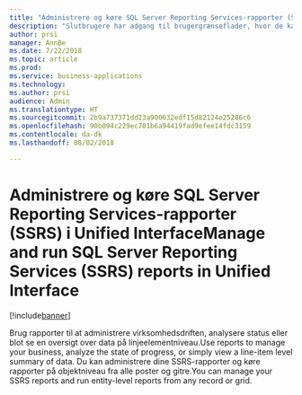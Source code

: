 ```yaml
---
title: "Administrere og køre SQL Server Reporting Services-rapporter (SSRS) i Unified Interface"
description: "Slutbrugere har adgang til brugergrænseflader, hvor de kan oprette, administrere og køre Reporting Services-rapporter"
author: prsi
manager: AnnBe
ms.date: 7/22/2018
ms.topic: article
ms.prod: 
ms.service: business-applications
ms.technology: 
ms.author: prsi
audience: Admin
ms.translationtype: HT
ms.sourcegitcommit: 2b9a737371dd23a900632edf15d82124e25286c6
ms.openlocfilehash: 90b094c229ec701b6a94419fad9efee14fdc3159
ms.contentlocale: da-dk
ms.lasthandoff: 08/02/2018

---
```

# <a name="manage-and-run-sql-server-reporting-services-ssrs-reports-in-unified-interface"></a><span data-ttu-id="8410f-103">Administrere og køre SQL Server Reporting Services-rapporter (SSRS) i Unified Interface</span><span class="sxs-lookup"><span data-stu-id="8410f-103">Manage and run SQL Server Reporting Services (SSRS) reports in Unified Interface</span></span>

[!include[banner](../../includes/banner.md)]

<span data-ttu-id="8410f-104">Brug rapporter til at administrere virksomhedsdriften, analysere status eller blot se en oversigt over data på linjeelementniveau.</span><span class="sxs-lookup"><span data-stu-id="8410f-104">Use reports to manage your business, analyze the state of progress, or simply view a line-item level summary of data.</span></span> <span data-ttu-id="8410f-105">Du kan administrere dine SSRS-rapporter og køre rapporter på objektniveau fra alle poster og gitre.</span><span class="sxs-lookup"><span data-stu-id="8410f-105">You can manage your SSRS reports and run entity-level reports from any record or grid.</span></span>

